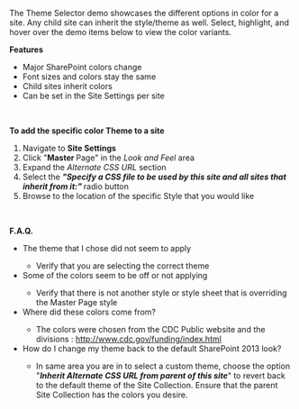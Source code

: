 <p>The Theme Selector demo showcases the different options in color for a site. Any child site can inherit the style/theme as well. Select, highlight, and hover over the demo items below to view the color variants.</p>
<p>
   <strong>Features</strong></p>
<ul>
   <li>Major SharePoint colors change</li>
   <li>Font sizes and colors stay the same</li>
   <li>Child sites inherit colors</li>
   <li>Can be set in the Site Settings per site</li>
</ul>
<p>&#160;</p>
<p>
   <strong>To add the specific color Theme to a site</strong></p>
<ol>
   <li>Navigate to 
      <strong>Site Settings</strong></li>
   <li>Click &quot;<strong>Master </strong>Page&quot; in the 
      <em>Look and Feel</em> area</li>
   <li>Expand the 
      <em>Alternate CSS URL </em>section</li>
   <li>Select the 
      <em> 
         <strong>&quot;</strong></em><em><strong>Specify a CSS file to be used by this site and all sites that inherit from it:&quot;</strong></em><strong> </strong>radio button</li>
   <li>Browse to the location of the specific Style that you would like</li>
</ol>
<p>
   <a href="/sites/pgo/Style%20Library/CDC%20Custom/Theme/CDC_FinanceStyle.css"><span style="text-decoration: underline;"><font color="#0066cc"></font></span></a>&#160;</p>
<p>
   <strong>F.A.Q.</strong></p>
<ul>
   <li>The&#160;theme that I chose did not seem to apply</li>
   <ul>
      <li>Verify that you are selecting the correct theme</li>
   </ul>
   <li>Some of the colors seem to be off or not applying</li>
   <ul>
      <li>Verify that there is not another style or style sheet that is overriding the Master Page style</li>
   </ul>
   <li>Where did these colors come from?</li>
   <ul>
      <li>The colors were chosen from the CDC Public website and the divisions&#160;: 
         <a href="http://www.cdc.gov/funding/index.html">http://www.cdc.gov/funding/index.html</a></li>
   </ul>
   <li>How do I change my theme back to the default SharePoint 2013 look?</li>
   <ul>
      <li>In same area you are in to select a custom theme, choose the option &quot;<strong><em>Inherit Alternate CSS URL from parent of this site</em></strong>&quot; to revert back to the default theme of the Site Collection. Ensure that the parent Site Collection has the colors you desire.</li>
   </ul>
</ul>